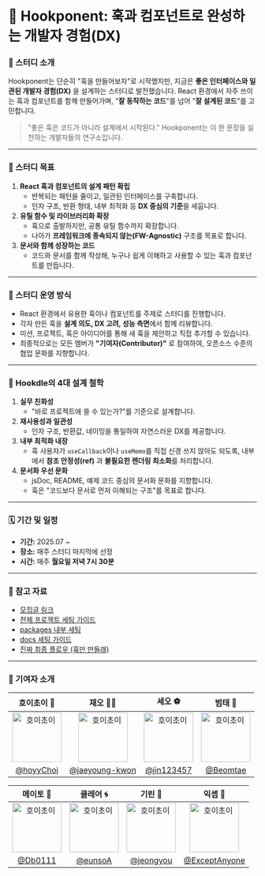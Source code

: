 # 💭 Hookponent: 훅과 컴포넌트로 완성하는 개발자 경험(DX)

### 📝 스터디 소개

Hookponent는 단순히 "훅을 만들어보자"로 시작했지만, 지금은 **좋은 인터페이스와 일관된 개발자 경험(DX)** 을 설계하는 스터디로 발전했습니다.
React 환경에서 자주 쓰이는 훅과 컴포넌트를 함께 만들어가며, "**잘 동작하는 코드**"를 넘어 "**잘 설계된 코드**"를 고민합니다.

> "좋은 훅은 코드가 아니라 설계에서 시작된다."
> Hookponent는 이 한 문장을 실천하는 개발자들의 연구소입니다.

---

### 🧱 스터디 목표

1. **React 훅과 컴포넌트의 설계 패턴 확립**
   - 반복되는 패턴을 줄이고, 일관된 인터페이스를 구축합니다.
   - 인자 구조, 반환 형태, 내부 최적화 등 **DX 중심의 기준**을 세웁니다.
2. **유틸 함수 및 라이브러리화 확장**
   - 훅으로 출발하지만, 공통 유틸 함수까지 확장합니다.
   - 나아가 **프레임워크에 종속되지 않는(FW-Agnostic)** 구조를 목표로 합니다.
3. **문서와 함께 성장하는 코드**
   - 코드와 문서를 함께 작성해, 누구나 쉽게 이해하고 사용할 수 있는 훅과 컴포넌트를 만듭니다.

---

### 🧩 스터디 운영 방식

- React 환경에서 유용한 훅이나 컴포넌트를 주제로 스터디를 진행합니다.
- 각자 만든 훅을 **설계 의도, DX 고려, 성능 측면**에서 함께 리뷰합니다.
- 미션, 프로젝트, 혹은 아이디어를 통해 새 훅을 제안하고 직접 추가할 수 있습니다.
- 최종적으로는 모든 멤버가 **"기여자(Contributor)"** 로 참여하여, 오픈소스 수준의 협업 문화를 지향합니다.

---

### 🧠 Hookdle의 4대 설계 철학

1. **실무 친화성**
   - "바로 프로젝트에 쓸 수 있는가?"를 기준으로 설계합니다.
2. **재사용성과 일관성**
   - 인자 구조, 반환값, 네이밍을 통일하여 자연스러운 DX를 제공합니다.
3. **내부 최적화 내장**
   - 훅 사용자가 `useCallback`이나 `useMemo`를 직접 신경 쓰지 않아도 되도록,
     내부에서 **참조 안정성(ref)** 과 **불필요한 렌더링 최소화**를 처리합니다.
4. **문서화 우선 문화**
   - jsDoc, README, 예제 코드 중심의 문서화 문화를 지향합니다.
   - 훅은 "코드보다 문서로 먼저 이해되는 구조"를 목표로 합니다.

---

### 🗓 기간 및 일정

- **기간:** 2025.07 ~
- **장소:** 매주 스터디 마지막에 선정
- **시간:** 매주 **월요일 저녁 7시 30분**

---

### 📎 참고 자료

- [모집글 링크](https://hoyychoi.notion.site/225222b4244b8008bb87da74d79e3ece?pvs=74)
- [전체 프로젝트 세팅 가이드](https://hoyychoi.notion.site/230222b4244b80b1a970db1c7d5f1434)
- [packages 내부 세팅](https://hoyychoi.notion.site/packages-231222b4244b80ec95cbca6386c5ea11)
- [docs 세팅 가이드](https://hoyychoi.notion.site/docusaurus-231222b4244b8043b595c43a2a998d91)
- [진짜 최종 플로우 (훅만 만들래)](https://hoyychoi.notion.site/235222b4244b803b9f9df03386584c2b)

---

### 👥 기여자 소개

|                                                                           호이초이 🤡                                                                           |                                                                             재오 🧗🏻                                                                             |                                                                             세오 ⚽️                                                                             |                                                                             범태 🍻                                                                             |
| :-------------------------------------------------------------------------------------------------------------------------------------------------------------: | :-------------------------------------------------------------------------------------------------------------------------------------------------------------: | :-------------------------------------------------------------------------------------------------------------------------------------------------------------: | :-------------------------------------------------------------------------------------------------------------------------------------------------------------: |
| <img src="https://github.com/user-attachments/assets/f6fb0179-f5a3-469d-ab76-8db7a86878bf" alt="호이초이" style="width:100px;height:100px;object-fit:cover;" /> | <img src="https://github.com/user-attachments/assets/f6fb0179-f5a3-469d-ab76-8db7a86878bf" alt="호이초이" style="width:100px;height:100px;object-fit:cover;" /> | <img src="https://github.com/user-attachments/assets/f6fb0179-f5a3-469d-ab76-8db7a86878bf" alt="호이초이" style="width:100px;height:100px;object-fit:cover;" /> | <img src="https://github.com/user-attachments/assets/f6fb0179-f5a3-469d-ab76-8db7a86878bf" alt="호이초이" style="width:100px;height:100px;object-fit:cover;" /> |
|                                                            [@hoyyChoi](https://github.com/hoyyChoi)                                                             |                                                       [@jaeyoung-kwon](https://github.com/jaeyoung-kwon)                                                        |                                                           [@jin123457](https://github.com/jin123457)                                                            |                                                             [@Beomtae](https://github.com/Beomtae)                                                              |

|                                                                            메이토 🍅                                                                            |                                                                            클레어 🌀                                                                            |                                                                             기린 🦒                                                                             |                                                                             익셉 🤖                                                                             |
| :-------------------------------------------------------------------------------------------------------------------------------------------------------------: | :-------------------------------------------------------------------------------------------------------------------------------------------------------------: | :-------------------------------------------------------------------------------------------------------------------------------------------------------------: | :-------------------------------------------------------------------------------------------------------------------------------------------------------------: |
| <img src="https://github.com/user-attachments/assets/f6fb0179-f5a3-469d-ab76-8db7a86878bf" alt="호이초이" style="width:100px;height:100px;object-fit:cover;" /> | <img src="https://github.com/user-attachments/assets/f6fb0179-f5a3-469d-ab76-8db7a86878bf" alt="호이초이" style="width:100px;height:100px;object-fit:cover;" /> | <img src="https://github.com/user-attachments/assets/f6fb0179-f5a3-469d-ab76-8db7a86878bf" alt="호이초이" style="width:100px;height:100px;object-fit:cover;" /> | <img src="https://github.com/user-attachments/assets/f6fb0179-f5a3-469d-ab76-8db7a86878bf" alt="호이초이" style="width:100px;height:100px;object-fit:cover;" /> |
|                                                              [@Db0111](https://github.com/Db0111)                                                               |                                                              [@eunsoA](https://github.com/eunsoA)                                                               |                                                            [@jeongyou](https://github.com/jeongyou)                                                             |                                                        [@ExceptAnyone](https://github.com/ExceptAnyone)                                                         |

